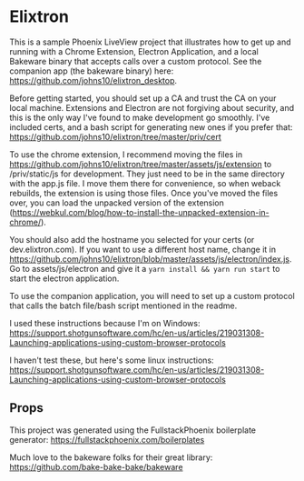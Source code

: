 # Elixtron

This is a sample Phoenix LiveView project that illustrates how to get up and running with a Chrome Extension, Electron Application, and a local Bakeware binary that accepts calls over a custom protocol.  See the companion app (the bakeware binary) here: https://github.com/johns10/elixtron_desktop.

Before getting started, you should set up a CA and trust the CA on your local machine. Extensions and Electron are not forgiving about security, and this is the only way I've found to make development go smoothly. I've included certs, and a bash script for generating new ones if you prefer that: https://github.com/johns10/elixtron/tree/master/priv/cert

To use the chrome extension, I recommend moving the files in https://github.com/johns10/elixtron/tree/master/assets/js/extension to /priv/static/js for development. They just need to be in the same directory with the app.js file.  I move them there for convenience, so when weback rebuilds, the extension is using those files. Once you've moved the files over, you can load the unpacked version of the extension (https://webkul.com/blog/how-to-install-the-unpacked-extension-in-chrome/).

You should also add the hostname you selected for your certs (or dev.elixtron.com).  If you want to use a different host name, change it in https://github.com/johns10/elixtron/blob/master/assets/js/electron/index.js.  Go to assets/js/electron and give it a `yarn install && yarn run start` to start the electron application.

To use the companion application, you will need to set up a custom protocol that calls the batch file/bash script mentioned in the readme.

I used these instructions because I'm on Windows: https://support.shotgunsoftware.com/hc/en-us/articles/219031308-Launching-applications-using-custom-browser-protocols

I haven't test these, but here's some linux instructions: https://support.shotgunsoftware.com/hc/en-us/articles/219031308-Launching-applications-using-custom-browser-protocols

## Props

This project was generated using the FullstackPhoenix boilerplate generator: https://fullstackphoenix.com/boilerplates

Much love to the bakeware folks for their great library: https://github.com/bake-bake-bake/bakeware

